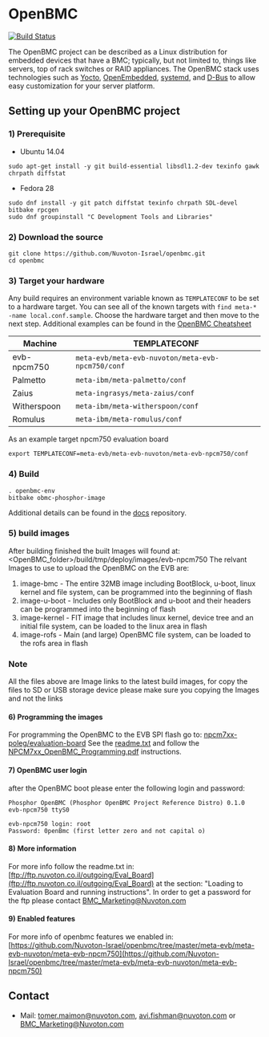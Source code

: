 # OpenBMC

[![Build Status](https://openpower.xyz/buildStatus/icon?job=openbmc-build)](https://openpower.xyz/job/openbmc-build/)

The OpenBMC project can be described as a Linux distribution for embedded
devices that have a BMC; typically, but not limited to, things like servers,
top of rack switches or RAID appliances. The OpenBMC stack uses technologies
such as [Yocto](https://www.yoctoproject.org/),
[OpenEmbedded](https://www.openembedded.org/wiki/Main_Page),
[systemd](https://www.freedesktop.org/wiki/Software/systemd/), and
[D-Bus](https://www.freedesktop.org/wiki/Software/dbus/) to allow easy
customization for your server platform.


## Setting up your OpenBMC project

### 1) Prerequisite
- Ubuntu 14.04

```
sudo apt-get install -y git build-essential libsdl1.2-dev texinfo gawk chrpath diffstat
```

- Fedora 28

```
sudo dnf install -y git patch diffstat texinfo chrpath SDL-devel bitbake rpcgen
sudo dnf groupinstall "C Development Tools and Libraries"
```
### 2) Download the source
```
git clone https://github.com/Nuvoton-Israel/openbmc.git
cd openbmc
```

### 3) Target your hardware
Any build requires an environment variable known as `TEMPLATECONF` to be set
to a hardware target.
You can see all of the known targets with
`find meta-* -name local.conf.sample`. Choose the hardware target and
then move to the next step. Additional examples can be found in the
[OpenBMC Cheatsheet](https://github.com/openbmc/docs/blob/master/cheatsheet.md)

Machine | TEMPLATECONF
--------|---------
evb-npcm750 | ```meta-evb/meta-evb-nuvoton/meta-evb-npcm750/conf```
Palmetto | ```meta-ibm/meta-palmetto/conf```
Zaius| ```meta-ingrasys/meta-zaius/conf```
Witherspoon| ```meta-ibm/meta-witherspoon/conf```
Romulus| ```meta-ibm/meta-romulus/conf```

As an example target npcm750 evaluation board
```
export TEMPLATECONF=meta-evb/meta-evb-nuvoton/meta-evb-npcm750/conf
```

### 4) Build

```
. openbmc-env
bitbake obmc-phosphor-image
```

Additional details can be found in the [docs](docs)
repository.

### 5) build images
After building finished the built Images will found at:
<OpenBMC_folder>/build/tmp/deploy/images/evb-npcm750
The relvant Images to use to upload the OpenBMC on the EVB are:

1. image-bmc - The entire 32MB image including BootBlock, u-boot, linux kernel
               and file system, can be programmed into the beginning of flash
2. image-u-boot - Includes only BootBlock and u-boot and their headers can be
                  programmed into the beginning of flash
3. image-kernel - FIT image that includes linux kernel, device tree and an
                  initial file system, can be loaded to the linux area in flash
4. image-rofs - Main (and large) OpenBMC file system, can be loaded to the
                rofs area in flash

### Note
All the files above are Image links to the latest build images, 
for copy the files to SD or USB storage device please make sure 
you copying the Images and not the links

#### 6) Programming the images
For programming the OpenBMC to the EVB SPI flash go to:
[npcm7xx-poleg/evaluation-board](https://github.com/Nuvoton-Israel/nuvoton-info/tree/master/npcm7xx-poleg/evaluation-board)
See the [readme.txt](https://github.com/Nuvoton-Israel/nuvoton-info/blob/master/npcm7xx-poleg/evaluation-board/readme.txt)
and follow the [NPCM7xx_OpenBMC_Programming.pdf](https://github.com/Nuvoton-Israel/nuvoton-info/blob/master/npcm7xx-poleg/evaluation-board/sw_deliverables/NPCM7xx_OpenBMC_Programming.pdf) instructions.

#### 7) OpenBMC user login
after the OpenBMC boot please enter the following login and password:

```
Phosphor OpenBMC (Phosphor OpenBMC Project Reference Distro) 0.1.0 evb-npcm750 ttyS0

evb-npcm750 login: root
Password: 0penBmc (first letter zero and not capital o)
```

#### 8) More information
For more info follow the readme.txt in:
[ftp://ftp.nuvoton.co.il/outgoing/Eval_Board](ftp://ftp.nuvoton.co.il/outgoing/Eval_Board) at the section:
"Loading to Evaluation Board and running instructions".
In order to get a password for the ftp please contact BMC_Marketing@Nuvoton.com

#### 9) Enabled features
For more info of openbmc features we enabled in:
[https://github.com/Nuvoton-Israel/openbmc/tree/master/meta-evb/meta-evb-nuvoton/meta-evb-npcm750](https://github.com/Nuvoton-Israel/openbmc/tree/master/meta-evb/meta-evb-nuvoton/meta-evb-npcm750)

## Contact
- Mail: tomer.maimon@nuvoton.com,  avi.fishman@nuvoton.com or BMC_Marketing@Nuvoton.com
